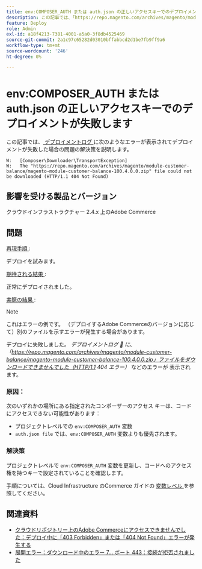```yaml
---
title: env:COMPOSER_AUTH または auth.json の正しいアクセスキーでのデプロイメントが失敗します
description: この記事では、「https://repo.magento.com/archives/magento/module-customer-balance/magento-module-customer-balance-100.4.0.0.zip ファイルをダウンロードできませんでした（HTTP/1.1 404 が見つかりませんでした）」というエラーでデプロイメントが失敗した場合の問題の解決策を説明します。
feature: Deploy
role: Admin
exl-id: a18f4213-7381-4001-a5a0-3f8db4525469
source-git-commit: 2a1c97c65282d03010bffabbcd2d1be7fb9ff9a6
workflow-type: tm+mt
source-wordcount: '246'
ht-degree: 0%

---
```


# env:COMPOSER_AUTH または auth.json の正しいアクセスキーでのデプロイメントが失敗します

この記事では、[ デプロイメントログ ](https://experienceleague.adobe.com/ja/docs/commerce-cloud-service/user-guide/develop/test/log-locations#deploy-log) に次のようなエラーが表示されてデプロイメントが失敗した場合の問題の解決策を説明します。

```
W:   [Composer\Downloader\TransportException]
W:   The "https://repo.magento.com/archives/magento/module-customer-balance/magento-module-customer-balance-100.4.0.0.zip" file could not be downloaded (HTTP/1.1 404 Not Found)
```

## 影響を受ける製品とバージョン

クラウドインフラストラクチャー 2.4.x 上のAdobe Commerce

## 問題

<u> 再現手順 </u>:

デプロイを試みます。

<u> 期待される結果 </u>:

正常にデプロイされました。

<u> 実際の結果 </u>:

>[!NOTE]
>
>これはエラーの例です。 （デプロイするAdobe Commerceのバージョンに応じて）別のファイルを示すエラーが発生する場合があります。

デプロイに失敗しました。 *デプロイメントログ [&#128279;](https://experienceleague.adobe.com/ja/docs/commerce-cloud-service/user-guide/develop/test/log-locations#deploy-log) に、「https://repo.magento.com/archives/magento/module-customer-balance/magento-module-customer-balance-100.4.0.0.zip」ファイルをダウンロードできませんでした（HTTP/1.1 404 エラー）* などのエラーが  表示されます。

### 原因：

次のいずれかの場所にある指定されたコンポーザーのアクセス キーは、コードにアクセスできない可能性があります：

* プロジェクトレベルでの `env:COMPOSER_AUTH` 変数
* `auth.json file` では、`env:COMPOSER_AUTH` 変数よりも優先されます。

### 解決策

プロジェクトレベルで `env:COMPOSER_AUTH` 変数を更新し、コードへのアクセス権を持つキーで設定されていることを確認します。

手順については、Cloud Infrastructure のCommerce ガイドの [ 変数レベル ](https://experienceleague.adobe.com/ja/docs/commerce-cloud-service/user-guide/configure/env/variable-levels) を参照してください。

## 関連資料

* [クラウドリポジトリー上のAdobe Commerceにアクセスできませんでした：デプロイ中に「403 Forbidden」または「404 Not Found」エラーが発生する](/docs/commerce-knowledge-base/kb/troubleshooting/deployment/magento-commerce-cloud-repo-could-not-be-accessed-403-forbidden-or-404-not-found-error-when-deploying.html)
* [展開エラー：ダウンロード中のエラー 7... ポート 443：接続が拒否されました](/help/troubleshooting/deployment/deployment-error-downloading-connection-refused-adobe-commerce.md)
